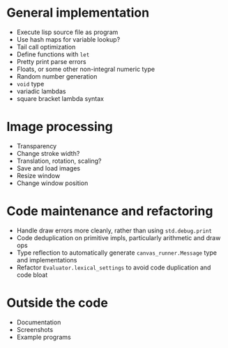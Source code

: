 # General implementation
- Execute lisp source file as program
- Use hash maps for variable lookup?
- Tail call optimization
- Define functions with `let`
- Pretty print parse errors
- Floats, or some other non-integral numeric type
- Random number generation
- `void` type
- variadic lambdas
- square bracket lambda syntax

# Image processing
- Transparency
- Change stroke width?
- Translation, rotation, scaling?
- Save and load images
- Resize window
- Change window position

# Code maintenance and refactoring
- Handle draw errors more cleanly, rather than using `std.debug.print`
- Code deduplication on primitive impls, particularly arithmetic and draw ops
- Type reflection to automatically generate `canvas_runner.Message` type and implementations
- Refactor `Evaluator.lexical_settings` to avoid code duplication and code bloat

# Outside the code
- Documentation
- Screenshots
- Example programs
